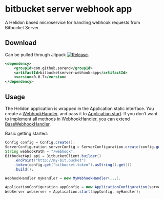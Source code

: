 # bitbucket server webhook app

A Helidon based microservice for handling webhook requests from Bitbucket Server.

## Download

Can be pulled through Jitpack [![Release](https://jitpack.io/v/sorend/bitbucketserver-webhook-app.svg)](https://jitpack.io/#sorend/bitbucketserver-webhook-app).

```xml
<dependency>
    <groupId>com.github.sorend</groupId>
    <artifactId>bitbucketserver-webhook-app</artifactId>
    <version>0.0.7</version>
</dependency>
```

## Usage

The Helidon application is wrapped in the Application static interface. You create a [WebhookHandler](./src/main/java/com/github/sorend/bitbucketserver/webhook/WebhookHandler.java),
and pass it to [Application.start](./src/main/java/com/github/sorend/bitbucketserver/webhook/Application.java). If you don't
want to implement all methods in WebhookHandler, you can extend [BaseWebhookHandler](./src/main/java/com/github/sorend/bitbucketserver/webhook/BaseWebhookHandler.java).

Basic getting started:
```java
Config config = Config.create();
ServerConfiguration serverConfig = ServerConfiguration.create(config.get("server"));
String webhookPath = "/webhook";
BitbucketApi api = BitbucketClient.builder()
    .endPoint("http://my-bit.bucket")
    .token(config.get("bitbucket.token").asString().get())
    .build();

WebhookHandler myHandler = new MyWebhookHandler(...);

ApplicationConfiguration appConfig = new ApplicationConfiguration(serverConfig, webhookPath, api);
WebServer webserver = Application.start(appConfig, myHandler);
```
